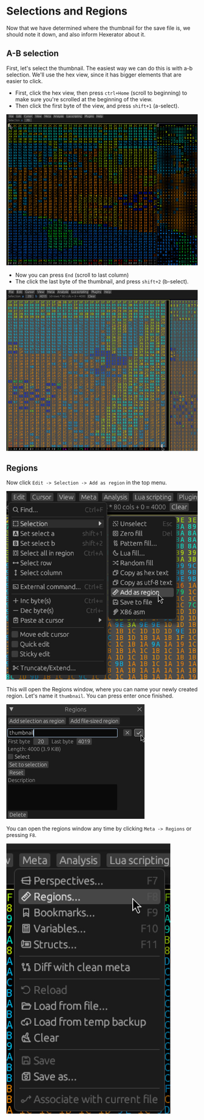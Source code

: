 # Selections and Regions

Now that we have determined where the thumbnail for the save file is, we should note it down,
and also inform Hexerator about it.

## A-B selection

First, let's select the thumbnail.
The easiest way we can do this is with a-b selection.
We'll use the hex view, since it has bigger elements that are easier to click.

- First, click the hex view, then press `ctrl+Home` (scroll to beginning) to make sure you're scrolled at the beginning of the view.
- Then click the first byte of the view, and press `shift+1` (a-select).

![Screenshot](../screenshots/tutorial/selection-1.jpg)

- Now you can press `End` (scroll to last column)
- The click the last byte of the thumbnail, and press `shift+2` (b-select).

![Screenshot](../screenshots/tutorial/select-b.jpg)

## Regions

Now click `Edit -> Selection -> Add as region` in the top menu.

![Screenshot](../screenshots/tutorial/add-as-region.jpg)

This will open the Regions window, where you can name your newly created region.
Let's name it `thumbnail`. You can press enter once finished.

![Screenshot](../screenshots/tutorial/regions-window.jpg)

You can open the regions window any time by clicking `Meta -> Regions` or pressing `F8`.

![Screenshot](../screenshots/tutorial/meta-regions.jpg)